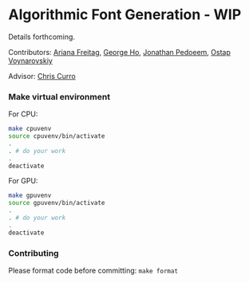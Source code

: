 # Algorithmic Font Generation - WIP

Details forthcoming.

Contributors: [Ariana Freitag](https://github.com/arianafreitag), [George Ho](https://github.com/eigenfoo), [Jonathan Pedoeem](https://github.com/Jped), [Ostap Voynarovskiy](https://github.com/ostapstephan)

Advisor: [Chris Curro](https://github.com/ccurro)

### Make virtual environment

For CPU:

```bash
make cpuvenv
source cpuvenv/bin/activate
.
. # do your work
.
deactivate

```

For GPU:

```bash
make gpuvenv
source gpuvenv/bin/activate
.
. # do your work
.
deactivate

```
### Contributing

Please format code before committing: `make format`


